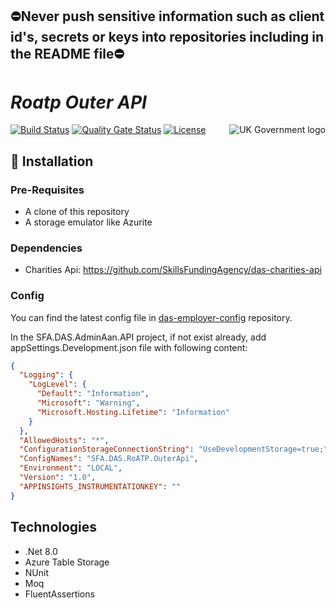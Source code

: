 ## ⛔Never push sensitive information such as client id's, secrets or keys into repositories including in the README file⛔

# _Roatp Outer API_

<img src="https://avatars.githubusercontent.com/u/9841374?s=200&v=4" align="right" alt="UK Government logo">

[![Build Status](https://sfa-gov-uk.visualstudio.com/Digital%20Apprenticeship%20Service/_apis/build/status%2Fdas-apim-endpoints-Roatp?repoName=SkillsFundingAgency%2Fdas-apim-endpoints&branchName=refs%2Fpull%2F1335%2Fmerge)](https://sfa-gov-uk.visualstudio.com/Digital%20Apprenticeship%20Service/_build/latest?definitionId=2879&repoName=SkillsFundingAgency%2Fdas-apim-endpoints&branchName=refs%2Fpull%2F1335%2Fmerge)
[![Quality Gate Status](https://sonarcloud.io/api/project_badges/measure?project=SkillsFundingAgency_das-apim-endpoints_Roatp&metric=alert_status)](https://sonarcloud.io/summary/new_code?id=SkillsFundingAgency_das-apim-endpoints_Roatp)
[![License](https://img.shields.io/badge/license-MIT-lightgrey.svg?longCache=true&style=flat-square)](https://en.wikipedia.org/wiki/MIT_License)

## 🚀 Installation

### Pre-Requisites
* A clone of this repository
* A storage emulator like Azurite

### Dependencies
* Charities Api: https://github.com/SkillsFundingAgency/das-charities-api


### Config

You can find the latest config file in [das-employer-config](https://github.com/SkillsFundingAgency/das-employer-config/blob/master/das-apim-endpoints/SFA.DAS.AdminAan.OuterApi.json) repository.

In the SFA.DAS.AdminAan.API project, if not exist already, add appSettings.Development.json file with following content:
```json
{
  "Logging": {
    "LogLevel": {
      "Default": "Information",
      "Microsoft": "Warning",
      "Microsoft.Hosting.Lifetime": "Information"
    }
  },
  "AllowedHosts": "*",
  "ConfigurationStorageConnectionString": "UseDevelopmentStorage=true;",
  "ConfigNames": "SFA.DAS.RoATP.OuterApi",
  "Environment": "LOCAL",
  "Version": "1.0",
  "APPINSIGHTS_INSTRUMENTATIONKEY": ""
}
```

## Technologies
* .Net 8.0
* Azure Table Storage
* NUnit
* Moq
* FluentAssertions